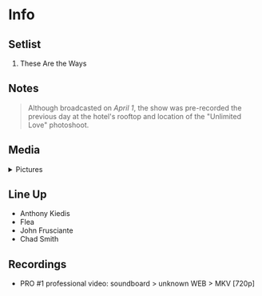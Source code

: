 # Info

## Setlist

1. These Are the Ways

## Notes

> Although broadcasted on *April 1*, the show was pre-recorded the previous day at the hotel's rooftop and location of the "Unlimited Love" photoshoot.

## Media 

<details>
  <summary>Pictures</summary>
  <!--<img alt="Setlist" title="Setlist" src="_.jpg" height="200" />-->
</details>

## Line Up

* Anthony Kiedis
* Flea
* John Frusciante
* Chad Smith

## Recordings

* PRO #1 professional video: soundboard > unknown WEB > MKV [720p]